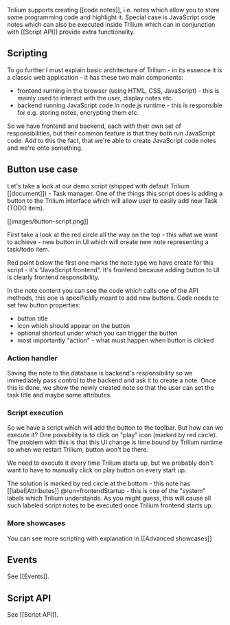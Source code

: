 Trilium supports creating [[code notes]], i.e. notes which allow you to store some programming code and highlight it. Special case is JavaScript code notes which can also be executed inside Trilium which can in conjunction with [[Script API]] provide extra functionality.

## Scripting

To go further I must explain basic architecture of Trilium - in its essence it is a classic web application - it has these two main components:

* frontend running in the browser (using HTML, CSS, JavaScript) - this is mainly used to interact with the user, display notes etc.
* backend running JavaScript code in node.js runtime - this is responsible for e.g. storing notes, encrypting them etc.

So we have frontend and backend, each with their own set of responsibilities, but their common feature is that they both run JavaScript code. Add to this the fact, that we're able to create JavaScript code notes and we're onto something.

## Button use case

Let's take a look at our demo script (shipped with default Trilium [[document]]) - Task manager. One of the things this script does is adding a button to the Trilium interface which will allow user to easily add new Task (TODO item). 

[[images/button-script.png]]

First take a look at the red circle all the way on the top - this what we want to achieve - new button in UI which will create new note representing a task/todo item.

Red point below the first one marks the note type we have create for this script - it's "JavaScript frontend". It's frontend because adding button to UI is clearly frontend responsibility.

In the note content you can see the code which calls one of the API methods, this one is specifically meant to add new buttons. Code needs to set few button properties:

* button title
* icon which should appear on the button
* optional shortcut under which you can trigger the button
* most importantly "action" - what must happen when button is clicked

### Action handler

Saving the note to the database is backend's responsibility so we immediately pass control to the backend and ask it to create a note. Once this is done, we show the newly created note so that the user can set the task title and maybe some attributes.

### Script execution

So we have a script which will add the button to the toolbar. But how can we execute it? One possibility is to click on "play" icon (marked by red circle). The problem with this is that this UI change is time bound by Trilium runtime so when we restart Trilium, button won't be there.

We need to execute it every time Trilium starts up, but we probably don't want to have to manually click on play button on every start up.

The solution is marked by red circle at the bottom - this note has [[label|Attributes]] @run=frontendStartup - this is one of the "system" labels which Trilium understands. As you might guess, this will cause all such labeled script notes to be executed once Trilium frontend starts up.

### More showcases

You can see more scripting with explanation in [[Advanced showcases]]

## Events

See [[Events]].

## Script API

See [[Script API]].